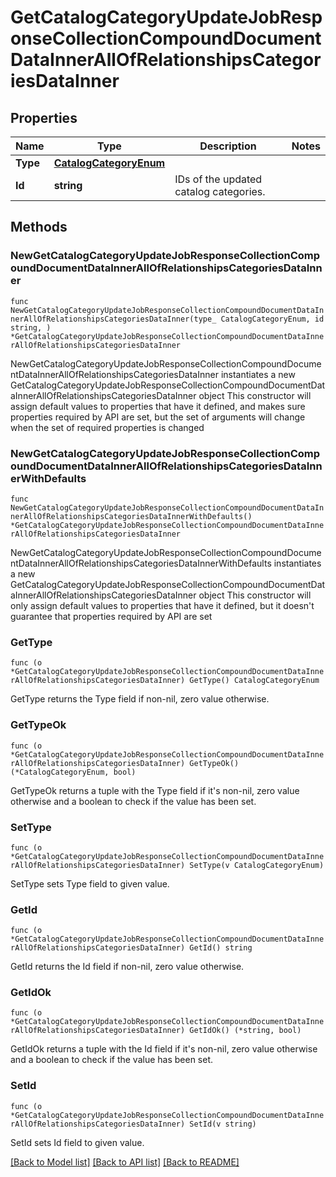 # GetCatalogCategoryUpdateJobResponseCollectionCompoundDocumentDataInnerAllOfRelationshipsCategoriesDataInner

## Properties

Name | Type | Description | Notes
------------ | ------------- | ------------- | -------------
**Type** | [**CatalogCategoryEnum**](CatalogCategoryEnum.md) |  | 
**Id** | **string** | IDs of the updated catalog categories. | 

## Methods

### NewGetCatalogCategoryUpdateJobResponseCollectionCompoundDocumentDataInnerAllOfRelationshipsCategoriesDataInner

`func NewGetCatalogCategoryUpdateJobResponseCollectionCompoundDocumentDataInnerAllOfRelationshipsCategoriesDataInner(type_ CatalogCategoryEnum, id string, ) *GetCatalogCategoryUpdateJobResponseCollectionCompoundDocumentDataInnerAllOfRelationshipsCategoriesDataInner`

NewGetCatalogCategoryUpdateJobResponseCollectionCompoundDocumentDataInnerAllOfRelationshipsCategoriesDataInner instantiates a new GetCatalogCategoryUpdateJobResponseCollectionCompoundDocumentDataInnerAllOfRelationshipsCategoriesDataInner object
This constructor will assign default values to properties that have it defined,
and makes sure properties required by API are set, but the set of arguments
will change when the set of required properties is changed

### NewGetCatalogCategoryUpdateJobResponseCollectionCompoundDocumentDataInnerAllOfRelationshipsCategoriesDataInnerWithDefaults

`func NewGetCatalogCategoryUpdateJobResponseCollectionCompoundDocumentDataInnerAllOfRelationshipsCategoriesDataInnerWithDefaults() *GetCatalogCategoryUpdateJobResponseCollectionCompoundDocumentDataInnerAllOfRelationshipsCategoriesDataInner`

NewGetCatalogCategoryUpdateJobResponseCollectionCompoundDocumentDataInnerAllOfRelationshipsCategoriesDataInnerWithDefaults instantiates a new GetCatalogCategoryUpdateJobResponseCollectionCompoundDocumentDataInnerAllOfRelationshipsCategoriesDataInner object
This constructor will only assign default values to properties that have it defined,
but it doesn't guarantee that properties required by API are set

### GetType

`func (o *GetCatalogCategoryUpdateJobResponseCollectionCompoundDocumentDataInnerAllOfRelationshipsCategoriesDataInner) GetType() CatalogCategoryEnum`

GetType returns the Type field if non-nil, zero value otherwise.

### GetTypeOk

`func (o *GetCatalogCategoryUpdateJobResponseCollectionCompoundDocumentDataInnerAllOfRelationshipsCategoriesDataInner) GetTypeOk() (*CatalogCategoryEnum, bool)`

GetTypeOk returns a tuple with the Type field if it's non-nil, zero value otherwise
and a boolean to check if the value has been set.

### SetType

`func (o *GetCatalogCategoryUpdateJobResponseCollectionCompoundDocumentDataInnerAllOfRelationshipsCategoriesDataInner) SetType(v CatalogCategoryEnum)`

SetType sets Type field to given value.


### GetId

`func (o *GetCatalogCategoryUpdateJobResponseCollectionCompoundDocumentDataInnerAllOfRelationshipsCategoriesDataInner) GetId() string`

GetId returns the Id field if non-nil, zero value otherwise.

### GetIdOk

`func (o *GetCatalogCategoryUpdateJobResponseCollectionCompoundDocumentDataInnerAllOfRelationshipsCategoriesDataInner) GetIdOk() (*string, bool)`

GetIdOk returns a tuple with the Id field if it's non-nil, zero value otherwise
and a boolean to check if the value has been set.

### SetId

`func (o *GetCatalogCategoryUpdateJobResponseCollectionCompoundDocumentDataInnerAllOfRelationshipsCategoriesDataInner) SetId(v string)`

SetId sets Id field to given value.



[[Back to Model list]](../README.md#documentation-for-models) [[Back to API list]](../README.md#documentation-for-api-endpoints) [[Back to README]](../README.md)


